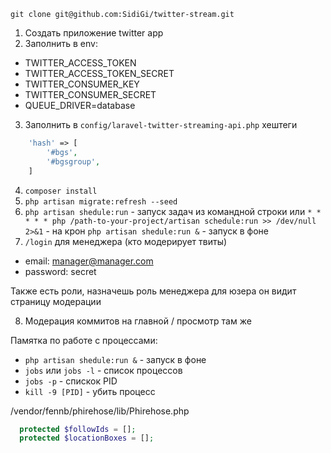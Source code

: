 `git clone git@github.com:SidiGi/twitter-stream.git`

1) Создать приложение twitter app
2) Заполнить в env:

* TWITTER_ACCESS_TOKEN
* TWITTER_ACCESS_TOKEN_SECRET
* TWITTER_CONSUMER_KEY
* TWITTER_CONSUMER_SECRET
* QUEUE_DRIVER=database

3) Заполнить в `config/laravel-twitter-streaming-api.php` хештеги
```php
    'hash' => [
        '#bgs',
        '#bgsgroup',
    ]
```

4) `composer install`
5) `php artisan migrate:refresh --seed`
6) `php artisan shedule:run` - запуск задач из командной строки или `* * * * * php /path-to-your-project/artisan schedule:run >> /dev/null 2>&1` - на крон
`php artisan shedule:run &` - запуск в фоне 
7) `/login` для менеджера (кто модерирует твиты)

* email: manager@manager.com
* password: secret

Также есть роли, назначешь роль менеджера для юзера он видит страницу модерации

8) Модерация коммитов на главной / просмотр там же

Памятка по работе с процессами:
* `php artisan shedule:run &` - запуск в фоне
* `jobs` или `jobs -l` - список процессов 
* `jobs -p` - спискок PID
* `kill -9 [PID]` - убить процесс



/vendor/fennb/phirehose/lib/Phirehose.php
```php
  protected $followIds = [];
  protected $locationBoxes = [];
```
